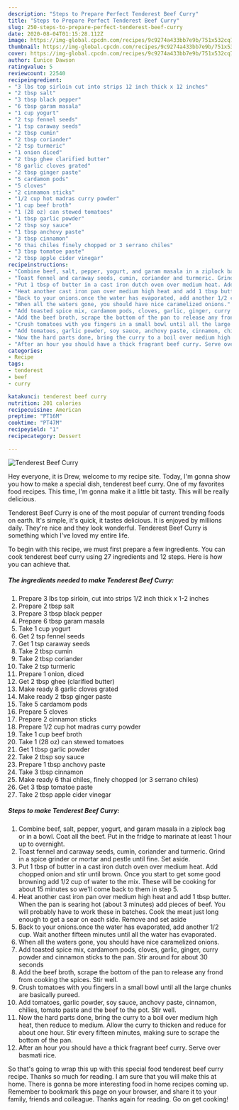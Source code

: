 ```yaml
---
description: "Steps to Prepare Perfect Tenderest Beef Curry"
title: "Steps to Prepare Perfect Tenderest Beef Curry"
slug: 250-steps-to-prepare-perfect-tenderest-beef-curry
date: 2020-08-04T01:15:28.112Z
image: https://img-global.cpcdn.com/recipes/9c9274a433bb7e9b/751x532cq70/tenderest-beef-curry-recipe-main-photo.jpg
thumbnail: https://img-global.cpcdn.com/recipes/9c9274a433bb7e9b/751x532cq70/tenderest-beef-curry-recipe-main-photo.jpg
cover: https://img-global.cpcdn.com/recipes/9c9274a433bb7e9b/751x532cq70/tenderest-beef-curry-recipe-main-photo.jpg
author: Eunice Dawson
ratingvalue: 5
reviewcount: 22540
recipeingredient:
- "3 lbs top sirloin cut into strips 12 inch thick x 12 inches"
- "2 tbsp salt"
- "3 tbsp black pepper"
- "6 tbsp garam masala"
- "1 cup yogurt"
- "2 tsp fennel seeds"
- "1 tsp caraway seeds"
- "2 tbsp cumin"
- "2 tbsp coriander"
- "2 tsp turmeric"
- "1 onion diced"
- "2 tbsp ghee clarified butter"
- "8 garlic cloves grated"
- "2 tbsp ginger paste"
- "5 cardamom pods"
- "5 cloves"
- "2 cinnamon sticks"
- "1/2 cup hot madras curry powder"
- "1 cup beef broth"
- "1 (28 oz) can stewed tomatoes"
- "1 tbsp garlic powder"
- "2 tbsp soy sauce"
- "1 tbsp anchovy paste"
- "3 tbsp cinnamon"
- "6 thai chiles finely chopped or 3 serrano chiles"
- "3 tbsp tomatoe paste"
- "2 tbsp apple cider vinegar"
recipeinstructions:
- "Combine beef, salt, pepper, yogurt, and garam masala in a ziplock bag or in a bowl. Coat all the beef. Put in the fridge to marinate at least 1 hour up to overnight."
- "Toast fennel and caraway seeds, cumin, coriander and turmeric. Grind in a spice grinder or mortar and pestle until fine. Set aside."
- "Put 1 tbsp of butter in a cast iron dutch oven over medium heat. Add chopped onion and stir until brown. Once you start to get some good browning add 1/2 cup of water to the mix. These will be cooking for about 15 minutes so we&#39;ll come back to them in step 5."
- "Heat another cast iron pan over medium high heat and add 1 tbsp butter. When the pan is searing hot (about 3 minutes) add pieces of beef. You will probably have to work these in batches. Cook the meat just long enough to get a sear on each side. Remove and set aside"
- "Back to your onions.once the water has evaporated, add another 1/2 cup. Wait another fifteen minutes until all the water has evaporated."
- "When all the waters gone, you should have nice caramelized onions."
- "Add toasted spice mix, cardamom pods, cloves, garlic, ginger, curry powder and cinnamon sticks to the pan. Stir around for about 30 seconds"
- "Add the beef broth, scrape the bottom of the pan to release any frond from cooking the spices. Stir well."
- "Crush tomatoes with you fingers in a small bowl until all the large chunks are basically pureed."
- "Add tomatoes, garlic powder, soy sauce, anchovy paste, cinnamon, chilies, tomato paste and the beef to the pot. Stir well."
- "Now the hard parts done, bring the curry to a boil over medium high heat, then reduce to medium. Allow the curry to thicken and reduce for about one hour. Stir every fifteen minutes, making sure to scrape the bottom of the pan."
- "After an hour you should have a thick fragrant beef curry. Serve over basmati rice."
categories:
- Recipe
tags:
- tenderest
- beef
- curry

katakunci: tenderest beef curry 
nutrition: 201 calories
recipecuisine: American
preptime: "PT16M"
cooktime: "PT47M"
recipeyield: "1"
recipecategory: Dessert

---
```



![Tenderest Beef Curry](https://img-global.cpcdn.com/recipes/9c9274a433bb7e9b/751x532cq70/tenderest-beef-curry-recipe-main-photo.jpg)

Hey everyone, it is Drew, welcome to my recipe site. Today, I'm gonna show you how to make a special dish, tenderest beef curry. One of my favorites food recipes. This time, I'm gonna make it a little bit tasty. This will be really delicious.



Tenderest Beef Curry is one of the most popular of current trending foods on earth. It's simple, it's quick, it tastes delicious. It is enjoyed by millions daily. They're nice and they look wonderful. Tenderest Beef Curry is something which I've loved my entire life.


To begin with this recipe, we must first prepare a few ingredients. You can cook tenderest beef curry using 27 ingredients and 12 steps. Here is how you can achieve that.

<!--inarticleads1-->

##### The ingredients needed to make Tenderest Beef Curry:

1. Prepare 3 lbs top sirloin, cut into strips 1/2 inch thick x 1-2 inches
1. Prepare 2 tbsp salt
1. Prepare 3 tbsp black pepper
1. Prepare 6 tbsp garam masala
1. Take 1 cup yogurt
1. Get 2 tsp fennel seeds
1. Get 1 tsp caraway seeds
1. Take 2 tbsp cumin
1. Take 2 tbsp coriander
1. Take 2 tsp turmeric
1. Prepare 1 onion, diced
1. Get 2 tbsp ghee (clarified butter)
1. Make ready 8 garlic cloves grated
1. Make ready 2 tbsp ginger paste
1. Take 5 cardamom pods
1. Prepare 5 cloves
1. Prepare 2 cinnamon sticks
1. Prepare 1/2 cup hot madras curry powder
1. Take 1 cup beef broth
1. Take 1 (28 oz) can stewed tomatoes
1. Get 1 tbsp garlic powder
1. Take 2 tbsp soy sauce
1. Prepare 1 tbsp anchovy paste
1. Take 3 tbsp cinnamon
1. Make ready 6 thai chiles, finely chopped (or 3 serrano chiles)
1. Get 3 tbsp tomatoe paste
1. Take 2 tbsp apple cider vinegar




<!--inarticleads2-->

##### Steps to make Tenderest Beef Curry:

1. Combine beef, salt, pepper, yogurt, and garam masala in a ziplock bag or in a bowl. Coat all the beef. Put in the fridge to marinate at least 1 hour up to overnight.
1. Toast fennel and caraway seeds, cumin, coriander and turmeric. Grind in a spice grinder or mortar and pestle until fine. Set aside.
1. Put 1 tbsp of butter in a cast iron dutch oven over medium heat. Add chopped onion and stir until brown. Once you start to get some good browning add 1/2 cup of water to the mix. These will be cooking for about 15 minutes so we&#39;ll come back to them in step 5.
1. Heat another cast iron pan over medium high heat and add 1 tbsp butter. When the pan is searing hot (about 3 minutes) add pieces of beef. You will probably have to work these in batches. Cook the meat just long enough to get a sear on each side. Remove and set aside
1. Back to your onions.once the water has evaporated, add another 1/2 cup. Wait another fifteen minutes until all the water has evaporated.
1. When all the waters gone, you should have nice caramelized onions.
1. Add toasted spice mix, cardamom pods, cloves, garlic, ginger, curry powder and cinnamon sticks to the pan. Stir around for about 30 seconds
1. Add the beef broth, scrape the bottom of the pan to release any frond from cooking the spices. Stir well.
1. Crush tomatoes with you fingers in a small bowl until all the large chunks are basically pureed.
1. Add tomatoes, garlic powder, soy sauce, anchovy paste, cinnamon, chilies, tomato paste and the beef to the pot. Stir well.
1. Now the hard parts done, bring the curry to a boil over medium high heat, then reduce to medium. Allow the curry to thicken and reduce for about one hour. Stir every fifteen minutes, making sure to scrape the bottom of the pan.
1. After an hour you should have a thick fragrant beef curry. Serve over basmati rice.




So that's going to wrap this up with this special food tenderest beef curry recipe. Thanks so much for reading. I am sure that you will make this at home. There is gonna be more interesting food in home recipes coming up. Remember to bookmark this page on your browser, and share it to your family, friends and colleague. Thanks again for reading. Go on get cooking!
